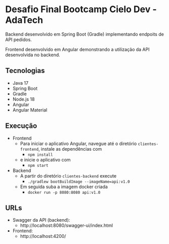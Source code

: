 # Desafio Final Bootcamp Cielo Dev - AdaTech

Backend desenvolvido em Spring Boot (Gradle) implementando
endpoits de API pedidos.

Frontend desenvolvido em Angular demonstrando a utilização
da API desenvolvida no backend.


## Tecnologias

- Java 17
- Spring Boot
- Gradle
- Node.js 18
- Angular
- Angular Material

## Execução

- Frontend
    - Para iniciar o aplicativo Angular, navegue até o diretório
      `clientes-frontend`, instale as dependências com
        - `npm install`
    - e inicie o aplicativo com
        - `npm start`
- Backend
    - A partir do diretório `clientes-backend` execute
        - `./gradlew bootBuildImage --imageName=api:v1.0`
    - Em seguida suba a imagem docker criada
        - `docker run -p 8080:8080 api:v1.0`

## URLs

- Swagger da API (backend):
    - http://localhost:8080/swagger-ui/index.html
- Frontend:
    - http://localhost:4200/
